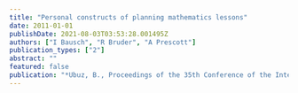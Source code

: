 ```yaml
---
title: "Personal constructs of planning mathematics lessons"
date: 2011-01-01
publishDate: 2021-08-03T03:53:28.001495Z
authors: ["I Bausch", "R Bruder", "A Prescott"]
publication_types: ["2"]
abstract: ""
featured: false
publication: "*Ubuz, B., Proceedings of the 35th Conference of the International Group for …*"
---
```


